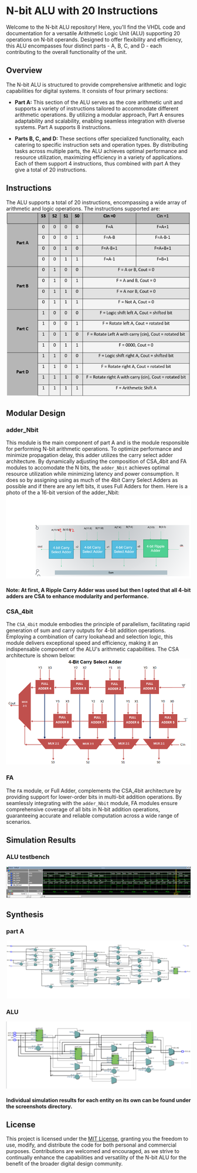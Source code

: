 # N-bit ALU with 20 Instructions

Welcome to the N-bit ALU repository! Here, you'll find the VHDL code and documentation for a versatile Arithmetic Logic Unit (ALU) supporting 20 operations on N-bit operands. Designed to offer flexibility and efficiency, this ALU encompasses four distinct parts - A, B, C, and D - each contributing to the overall functionality of the unit.

## Overview

The N-bit ALU is structured to provide comprehensive arithmetic and logic capabilities for digital systems. It consists of four primary sections:

- **Part A:** This section of the ALU serves as the core arithmetic unit and supports a variety of instructions tailored to accommodate different arithmetic operations. By utilizing a modular approach, Part A ensures adaptability and scalability, enabling seamless integration with diverse systems. Part A supports 8 instructions.

- **Parts B, C, and D:** These sections offer specialized functionality, each catering to specific instruction sets and operation types. By distributing tasks across multiple parts, the ALU achieves optimal performance and resource utilization, maximizing efficiency in a variety of applications. Each of them support 4 instructions, thus combined with part A they give a total of 20 instructions.

## Instructions

The ALU supports a total of 20 instructions, encompassing a wide array of arithmetic and logic operations. The instructions supported are:
![ALU Instructions](https://github.com/alhusseingamal/N-bit-ALU/blob/main/screenshots/ALU_instructions.PNG)

## Modular Design

### adder_Nbit

This module is the main component of part A and is the module responsible for performing N-bit arithmetic operations. To optimize performance and minimize propagation delay, this adder utilizes the carry select adder architecture. By dynamically adjusting the composition of CSA_4bit and FA modules to accomodate the N bits, the `adder_Nbit` achieves optimal resource utilization while minimizing latency and power consumption. It does so by assigning using as much of the 4bit Carry Select Adders as possible and if there are any left bits, it uses Full Adders for them.
Here is a photo of the a 16-bit version of the adder_Nbit:
![adder_Nbit](https://github.com/alhusseingamal/N-bit-ALU/blob/main/screenshots/adder_16bit.PNG)
#### Note: At first, A Ripple Carry Adder was used but then I opted that all 4-bit adders are CSA to enhance modularity and performance.  

### CSA_4bit

The `CSA_4bit` module embodies the principle of parallelism, facilitating rapid generation of sum and carry outputs for 4-bit addition operations. Employing a combination of carry lookahead and selection logic, this module delivers exceptional speed and efficiency, making it an indispensable component of the ALU's arithmetic capabilities. The CSA architecture is shown below:
![CSA](https://github.com/alhusseingamal/N-bit-ALU/blob/main/screenshots/Carry_Select_Adder_Architecture.png)

### FA

The `FA` module, or Full Adder, complements the CSA_4bit architecture by providing support for lower-order bits in multi-bit addition operations. By seamlessly integrating with the `adder_Nbit` module, FA modules ensure comprehensive coverage of all bits in N-bit addition operations, guaranteeing accurate and reliable computation across a wide range of scenarios.

## Simulation Results

### ALU testbench
![ALU simulation](https://github.com/alhusseingamal/N-bit-ALU/blob/main/screenshots/ALU_tb%20output.PNG)

## Synthesis

### part A
![part A synthesis](https://github.com/alhusseingamal/N-bit-ALU/blob/main/screenshots/PartA%20RTL%20synthesis.PNG)

### ALU
![ALU synthesis](https://github.com/alhusseingamal/N-bit-ALU/blob/main/screenshots/ALU%20RTL%20synthesis.PNG)

#### Individual simulation results for each entity on its own can be found under the screenshots directory.

## License
This project is licensed under the [MIT License](LICENSE), granting you the freedom to use, modify, and distribute the code for both personal and commercial purposes. Contributions are welcomed and encouraged, as we strive to continually enhance the capabilities and versatility of the N-bit ALU for the benefit of the broader digital design community.
